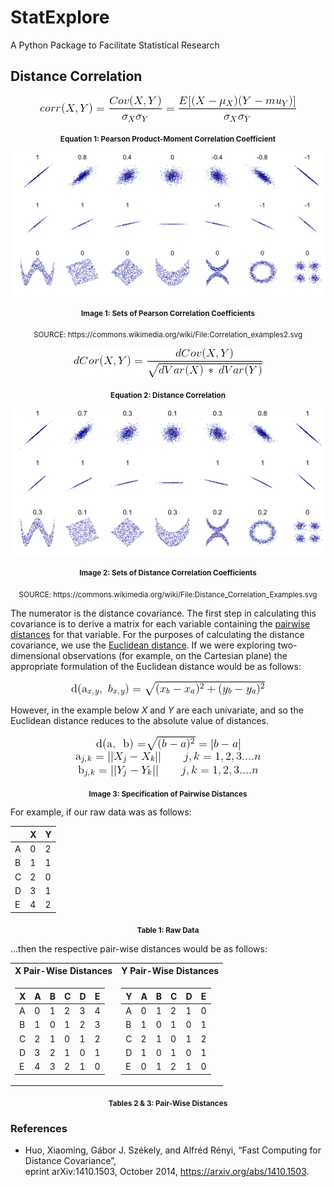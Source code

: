 # StatExplore
A Python Package to Facilitate Statistical Research

## Distance Correlation


<div align="center">
<img 
src="https://github.com/b-knight/StatExplore/blob/master/images/Pearsons_Correlation_Coefficient.gif?sanitize=true", 
align="middle",
alt="Pearson Product-Moment Correlation Coefficien">
</div>
<p align="center"><sub><b>Equation 1: Pearson Product-Moment Correlation Coefficient</sub></b></p>





<div align="center">
<img 
src="https://github.com/b-knight/StatExplore/blob/master/images/Correlation_Examples.png?sanitize=true", 
align="middle",
alt="Sets of Pearson Correlation Coefficients">
</div>
<p align="center"><sub><b>Image 1: Sets of Pearson Correlation Coefficients </b></sub></p>
<p align="center"><sub> SOURCE: https://commons.wikimedia.org/wiki/File:Correlation_examples2.svg </sub></p>


<div align="center">
<img 
src="https://github.com/b-knight/StatExplore/blob/master/images/Distance_Correlation.gif?sanitize=true", 
align="middle",
alt="Pearson Product-Moment Correlation Coefficien">
</div>
<p align="center"><sub><b>Equation 2: Distance Correlation</sub></b></p>



<div align="center">
<img src="https://github.com/b-knight/StatExplore/blob/master/images/Distance_Correlation_Examples.png?sanitize=true",
align="middle", 
alt="Sets of Distance Correlation Coefficients">
</div>
<p align="center"><sub><b>Image 2: Sets of Distance Correlation Coefficients</b></sub></p>
<p align="center"><sub> SOURCE: https://commons.wikimedia.org/wiki/File:Distance_Correlation_Examples.svg</sub></p>

The numerator is the distance covariance. The first step in calculating this covariance is to derive a matrix for each variable containing the [pairwise distances](https://en.wikipedia.org/wiki/Distance_matrix "Wikipedia: Pairwise Distances") for that variable. For the purposes of calculating the distance covariance, we use the [Euclidean distance](https://en.wikipedia.org/wiki/Euclidean_distance "Wikipedia: Euclidean Distance"). If we were exploring two-dimensional observations (for example, on the Cartesian plane) the appropriate formulation of the Euclidean distance would be as follows: 

<div align="center">
<img src="https://github.com/b-knight/StatExplore/blob/master/images/Two_Dimensional_Euclidean_Distance.gif?sanitize=true",
align="middle", 
alt="Euclidean Distance: Two Dimensions">
</div>

However, in the example below *X* and *Y* are each univariate, and so the Euclidean distance reduces to the absolute value of distances.  

<div align="center">
<img src="https://github.com/b-knight/StatExplore/blob/master/images/Unidimensional_Euclidean_Distance.gif?sanitize=true",
align="middle", 
alt="Euclidean Distance: Unidimensional">
</div>




<div align="center">
<img src="https://github.com/b-knight/StatExplore/blob/master/images/Pairwise_Distances.gif?sanitize=true",
align="middle", 
alt="Pairwise Distances">
</div>
<p align="center"><sub><b>Image 3: Specification of Pairwise Distances</b></sub></p>

For example, if our raw data was as follows: 

|    | X  | Y  |
| -- | -- | -- |
| A  | 0  | 2  |
| B  | 1  | 1  |
| C  | 2  | 0  |
| D  | 3  | 1  |
| E  | 4  | 2  |
<p align="center"><sub><b>Table 1: Raw Data</b></sub></p>

...then the respective pair-wise distances would be as follows: 

<table>
<tr><th> X Pair-Wise Distances </th><th> Y Pair-Wise Distances </th></tr>

<tr><td>

| X  | A  | B  | C  | D  | E  |
| -- | -- | -- | -- | -- | -- |
| A  | 0  | 1  | 2  | 3  | 4  |
| B  | 1  | 0  | 1  | 2  | 3 |
| C  | 2  | 1  | 0  | 1  | 2  |
| D  | 3  | 2  | 1  | 0  | 1  |
| E  | 4  | 3  | 2  | 1  | 0  |

</td><td>

| Y  | A  | B  | C  | D  | E  |
| -- | -- | -- | -- | -- | -- |
| A  | 0  | 1  | 2  | 1  | 0  |
| B  | 1  | 0  | 1  | 0  | 1  |
| C  | 2  | 1  | 0  | 1  | 2  |
| D  | 1  | 0  | 1  | 0  | 1  |
| E  | 0  | 1  | 2  | 1  | 0  |

</td></tr> </table>
<p align="center"><sub><b>Tables 2 & 3: Pair-Wise Distances</b></sub></p>

### References
* Huo, Xiaoming, Gábor J. Székely, and Alfréd Rényi, “Fast Computing for Distance Covariance”,  
eprint arXiv:1410.1503, October 2014, https://arxiv.org/abs/1410.1503.


